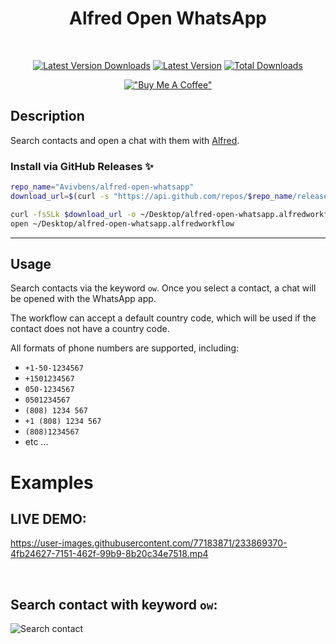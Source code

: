 <div align=center>

# Alfred Open WhatsApp

<br>

[![Latest Version Downloads](https://img.shields.io/github/downloads/avivbens/alfred-open-whatsapp/latest/total?label=Latest%20Version%20Downloads&color=green)](https://github.com/avivbens/alfred-open-whatsapp/releases/latest)
[![Latest Version](https://img.shields.io/github/v/release/avivbens/alfred-open-whatsapp?label=Latest%20Version&color=green)](https://github.com/avivbens/alfred-open-whatsapp/releases/latest)
[![Total Downloads](https://img.shields.io/github/downloads/avivbens/alfred-open-whatsapp/total?label=Total%20Downloads&color=blue)](https://github.com/avivbens/alfred-open-whatsapp/releases)

[!["Buy Me A Coffee"](https://www.buymeacoffee.com/assets/img/custom_images/orange_img.png)](https://www.buymeacoffee.com/kcao7snkgx)

</div>

## Description

Search contacts and open a chat with them with [Alfred](https://www.alfredapp.com/).

### Install via GitHub Releases :sparkles:

```bash
repo_name="Avivbens/alfred-open-whatsapp"
download_url=$(curl -s "https://api.github.com/repos/$repo_name/releases/latest" | grep "browser_download_url.*alfredworkflow" | cut -d '"' -f 4)

curl -fsSLk $download_url -o ~/Desktop/alfred-open-whatsapp.alfredworkflow
open ~/Desktop/alfred-open-whatsapp.alfredworkflow
```

<hr>

## Usage

Search contacts via the keyword `ow`.
Once you select a contact, a chat will be opened with the WhatsApp app.

The workflow can accept a default country code, which will be used if the contact does not have a country code.

All formats of phone numbers are supported, including:

-   `+1-50-1234567`
-   `+1501234567`
-   `050-1234567`
-   `0501234567`
-   `(808) 1234 567`
-   `+1 (808) 1234 567`
-   `(808)1234567`
-   etc ...

# Examples

## LIVE DEMO:

https://user-images.githubusercontent.com/77183871/233869370-4fb24627-7151-462f-99b9-8b20c34e7518.mp4

<br>

## Search contact with keyword `ow`:

![Search contact](https://raw.githubusercontent.com/avivbens/alfred-open-whatsapp/HEAD/demo/search.png)

<br>
